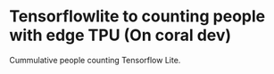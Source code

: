 # Tensorflowlite to counting people with edge TPU (On coral dev)

Cummulative people counting Tensorflow Lite.